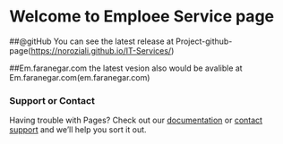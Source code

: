 # Welcome to Emploee Service page

##@gitHub
You can see the latest release at Project-github-page(https://noroziali.github.io/IT-Services/)


##Em.faranegar.com
the latest vesion also would be avalible at Em.faranegar.com(em.faranegar.com)


### Support or Contact

Having trouble with Pages? Check out our [documentation](https://help.github.com/categories/github-pages-basics/) or [contact support](https://github.com/contact) and we’ll help you sort it out.
